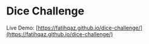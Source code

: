 # Dice Challenge

Live Demo: [https://fatihqaz.github.io/dice-challenge/](https://fatihqaz.github.io/dice-challenge/)
